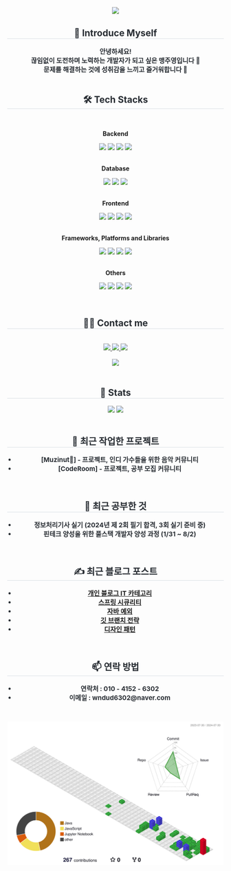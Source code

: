 <div align= "center">
    <img src="https://capsule-render.vercel.app/api?type=waving&color=0:007bff,100:bef9d2&height=240&text=☃️💙🎉🍭🐳&animation=twinkling&fontColor=000000&fontSize=40&fontAlign=70" />
</div>
<div align= "center"> 
<h2 style="border-bottom: 1px solid #d8dee4; color: #282d33;"> 🙌 Introduce Myself </h2>  
<div style="font-weight: 700; font-size: 15px; text-align: center; color: #282d33;"> 
    안녕하세요!<br>
    끊임없이 도전하며 노력하는 개발자가 되고 싶은 맹주영입니다 🤩<br>
    문제를 해결하는 것에 성취감을 느끼고 즐거워합니다 💙
</div><br>
    
<div align= "center">
<h2 style="border-bottom: 1px solid #d8dee4; color: #282d33;"> 🛠️ Tech Stacks </h2> <br> 
<div style="margin: 0 auto; text-align: center;" align= "center"> 
    <!-- 기술 스택 사이트 -->
    <!-- https://github.com/Ileriayo/markdown-badges -->
    <!-- Backend -->
    <p><strong>Backend</strong></p>
    <div>
        <img src="https://img.shields.io/badge/Java-007396?style=for-the-badge&logo=Java&logoColor=white">
        <img src="https://img.shields.io/badge/C-A8B9CC?style=for-the-badge&logo=C&logoColor=white">
        <img src="https://img.shields.io/badge/Spring-6DB33F?style=for-the-badge&logo=Spring&logoColor=white">
        <img src="https://img.shields.io/badge/Node.js-339933?style=for-the-badge&logo=Node.js&logoColor=white">
        <!-- <img src="https://img.shields.io/badge/Spring Boot-6DB33F?style=for-the-badge&logo=spring boot&logoColor=white"> -->
    </div><br>
    <!-- Database -->
    <p><strong>Database</strong></p>
    <div>
        <img src="https://img.shields.io/badge/MySQL-4479A1?style=for-the-badge&logo=MySQL&logoColor=white">
        <img src="https://img.shields.io/badge/Oracle-F80000?style=for-the-badge&logo=Oracle&logoColor=white">
        <img src="https://img.shields.io/badge/redis-%23DD0031.svg?style=for-the-badge&logo=redis&logoColor=white">
    </div><br>
    <!-- Frontend -->
    <p><strong>Frontend</strong></p>
    <div>
        <img src="https://img.shields.io/badge/CSS3-1572B6?style=for-the-badge&logo=CSS3&logoColor=white">
        <img src="https://img.shields.io/badge/HTML5-E34F26?style=for-the-badge&logo=HTML5&logoColor=white">
        <img src="https://img.shields.io/badge/Javascript-F7DF1E?style=for-the-badge&logo=Javascript&logoColor=white">
        <img src="https://img.shields.io/badge/jQuery-0769AD?style=for-the-badge&logo=jQuery&logoColor=white">
    </div><br>
    <!-- Frameworks, Platforms and Libraries -->
    <p><strong>Frameworks, Platforms and Libraries</strong></p>
    <div>
        <img src="https://img.shields.io/badge/django-%23092E20.svg?style=for-the-badge&logo=django&logoColor=white">
        <img src="https://img.shields.io/badge/express.js-%23404d59.svg?style=for-the-badge&logo=express&logoColor=%2361DAFB">
        <img src="https://img.shields.io/badge/jquery-%230769AD.svg?style=for-the-badge&logo=jquery&logoColor=white">
        <img src="https://img.shields.io/badge/JWT-black?style=for-the-badge&logo=JSON%20web%20tokens">
    </div><br>
    <!-- Others -->
    <p><strong>Others</strong></p>
    <div>
        <img src="https://img.shields.io/badge/Python-3776AB?style=for-the-badge&logo=Python&logoColor=white">
        <img src="https://img.shields.io/badge/Github-181717?style=for-the-badge&logo=Github&logoColor=white">
        <img src="https://img.shields.io/badge/Hibernate-59666C?style=for-the-badge&logo=Hibernate&logoColor=white">
        <img src="https://img.shields.io/badge/Gradle-02303A.svg?style=for-the-badge&logo=Gradle&logoColor=white">
    </div><br>
</div><br>

<div align= "center">
<h2 style="border-bottom: 1px solid #d8dee4; color: #282d33;"> 🧑‍💻 Contact me </h2> <br> 
<div align= "center">
    <a href=https://www.instagram.com/m__jyeong/> <img src="https://img.shields.io/badge/Instagram-E4405F?style=for-the-badge&logo=Instagram&logoColor=white&link=https://www.instagram.com/m__jyeong/"> </a>
    <a href=https://blog.naver.com/ju_ble> <img src="https://img.shields.io/badge/Naver-03C75A?style=for-the-badge&logo=Naver&logoColor=white&link=https://blog.naver.com/ju_ble"> </a>
    <a href=https://www.notion.so/0151c3227b514937a61eafd587bd2456> <img src="https://img.shields.io/badge/Notion-000000?style=for-the-badge&logo=Notion&logoColor=white&link=https://www.notion.so/0151c3227b514937a61eafd587bd2456"> </a>
</div><br> 
    
<div align= "center"> <a href="https://hits.seeyoufarm.com"> <img src="https://hits.seeyoufarm.com/api/count/incr/badge.svg?url=https%3A%2F%2Fgithub.com%2FMaengJuyoung%2F&count_bg=%23000000&title_bg=%23000000&icon=github.svg&icon_color=%23FFFFFF&title=GitHub&edge_flat=false"/></a>
</div><br>

<div align= "center"> 
<h2 style="border-bottom: 1px solid #d8dee4; color: #282d33;"> 🏅 Stats </h2> 
    <div align= "center"> 
        <img src="https://github-readme-stats.vercel.app/api?username=MaengJuyoung&bg_color=180,000000,&title_color=00378f&text_color=00378f"/>
        <!-- <img src="https://github-readme-stats.vercel.app/api/top-langs/?username=MaengJuyoung&layout=compact&bg_color=180,000000,&title_color=00378f&text_color=00378f"/> -->
        <img src="https://github-readme-stats.vercel.app/api/top-langs/?username=MaengJuyoung&bg_color=ffffff&title_color=4c71f2&text_color=00378f&icon_color=4c71f2&border_color=ffffff&border_radius=10&langs_count=8&show_icons=true"/>
    </div>
</div><br>

<div>    
    <h2 style="border-bottom: 1px solid #d8dee4; color: #282d33;"> 🔭 최근 작업한 프로젝트 </h2>  
    <ul style="font-weight: 700; font-size: 15px; color: #282d33; padding-left: 20px;">
        <li>[Muzinut🥜] - 프로젝트, 인디 가수들을 위한 음악 커뮤니티</li>
        <li>[CodeRoom] - 프로젝트, 공부 모집 커뮤니티</li>
    </ul>
</div><br>

<div align= "center">   
    <h2 style="border-bottom: 1px solid #d8dee4; color: #282d33;"> 🌱 최근 공부한 것 </h2>  
    <ul style="font-weight: 700; font-size: 15px; text-align: center; color: #282d33; padding-left: 20px;">
        <li>정보처리기사 실기 (2024년 제 2회 필기 합격, 3회 실기 준비 중)</li>
        <li>핀테크 양성을 위한 풀스택 개발자 양성 과정 (1/31 ~ 8/2)</li>
    </ul>
</div><br>

<div align= "center">   
    <h2 style="border-bottom: 1px solid #d8dee4; color: #282d33;"> ✍️ 최근 블로그 포스트 </h2>  
    <ul style="font-weight: 700; font-size: 15px; text-align: center; color: #282d33; padding-left: 20px;">
        <li><a href="https://blog.naver.com/PostList.naver?blogId=ju_ble&categoryNo=8">개인 블로그 IT 카테고리</a></li>
        <li><a href="https://blog.naver.com/ju_ble/223459226432">스프링 시큐리티</a></li>
        <li><a href="https://blog.naver.com/ju_ble/223450524442">자바 예외</a></li>
        <li><a href="https://blog.naver.com/ju_ble/223447544546">깃 브랜치 전략</a></li>
        <li><a href="https://blog.naver.com/ju_ble/223444300291">디자인 패턴</a></li>
    </ul>
</div><br>

<div align= "center">   
    <h2 style="border-bottom: 1px solid #d8dee4; color: #282d33;"> 📫 연락 방법 </h2>  
    <ul style="font-weight: 700; font-size: 15px; text-align: center; color: #282d33; padding-left: 20px;">
        <li>연락처 : 010 - 4152 - 6302</li>
        <li>이메일 : wndud6302@naver.com</li>
    </ul>
</div><br>

<!-- 3D 잔디 이미지 -->
![](./profile-3d-contrib/profile-gitblock.svg)
